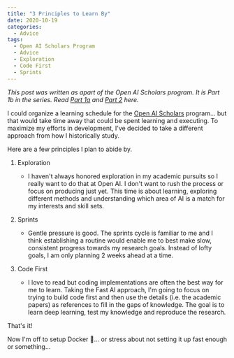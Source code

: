```yaml
---
title: "3 Principles to Learn By"
date: 2020-10-19
categories:
  - Advice
tags:
  - Open AI Scholars Program
  - Advice
  - Exploration
  - Code First
  - Sprints
---
```


*This post was written as apart of the Open AI Scholars program. It is Part 1b in the series. Read [Part 1a](2020-10-15-openai-first-day.md) and [Part 2](2020-11-10-oai-scholars-first-month.md) here.*

I could organize a learning schedule for the [Open AI Scholars](https://openai.com/blog/openai-scholars-spring-2020/) program... but that would take time away that could be spent learning and executing. To maximize my efforts in development, I've decided to take a different approach from how I historically study.

Here are a few principles I plan to abide by.

1. Exploration

   - I haven't always honored exploration in my academic pursuits so I really want to do that at Open AI. I don't want to rush the process or focus on producing just yet. This time is about learning, exploring different methods and understanding which area of AI is a match for my interests and skill sets.

2. Sprints

   - Gentle pressure is good. The sprints cycle is familiar to me and I think establishing a routine would enable me to best make slow, consistent progress towards my research goals. Instead of lofty goals, I am only planning 2 weeks ahead at a time.

3. Code First

   - I love to read but coding implementations are often the best way for  me to learn. Taking the Fast AI approach, I'm going to focus on trying to build code first and then use the details (i.e. the academic papers) as references to fill in the gaps of knowledge. The goal is to learn deep learning, test my knowledge and reproduce the research.

That's it!

Now I'm off to setup Docker :whale:...
or stress about not setting it up fast enough or something...
